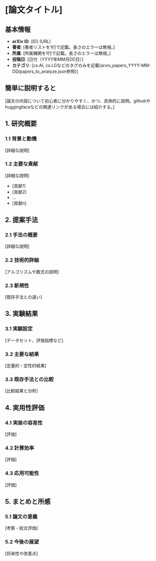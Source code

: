 # [論文タイトル]

## 基本情報
- **arXiv ID**: [ID] (URL)
- **著者**: [著者リストを1行で記載。長さのエラーは無視。] 
- **所属**: [所属機関を1行で記載。長さのエラーは無視。]
- **投稿日**: [日付（YYYY年MM月DD日）]
- **カテゴリ**: [cs.AI, cs.LGなどのタグのみを記載(arxiv_papers_YYYY-MM-DD/papers_to_analyze.json参照)]

## 簡単に説明すると
[論文の内容について初心者に分かりやすく、かつ、具体的に説明。githubやhuggingfaceなどの関連リンクがある場合には紹介する。]

## 1. 研究概要
### 1.1 背景と動機
[詳細な説明]

### 1.2 主要な貢献
[詳細な説明]
- [貢献1]
- [貢献2]
- ...
- [貢献n]

## 2. 提案手法
### 2.1 手法の概要
[詳細な説明]

### 2.2 技術的詳細
[アルゴリズムや数式の説明]

### 2.3 新規性
[既存手法との違い]

## 3. 実験結果
### 3.1 実験設定
[データセット、評価指標など]

### 3.2 主要な結果
[定量的・定性的結果]

### 3.3 既存手法との比較
[比較結果と分析]

## 4. 実用性評価
### 4.1 実装の容易性
[評価]

### 4.2 計算効率
[評価]

### 4.3 応用可能性
[評価]

## 5. まとめと所感
### 5.1 論文の意義
[考察・総合評価]

### 5.2 今後の展望
[将来性や改善点]